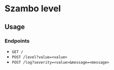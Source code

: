 # Szambo level

## Usage

### Endpoints

- `GET /`
- `POST /level?value=<value>`
- `POST /log?severity=<value>&message=<message>`
